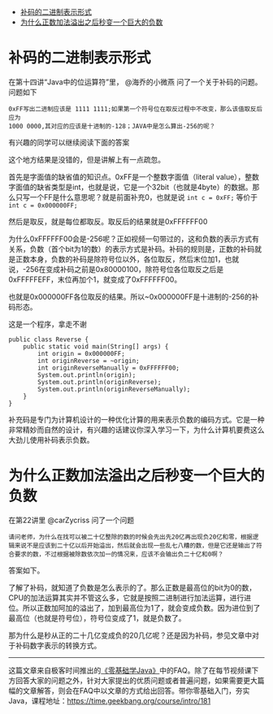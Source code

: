 - [补码的二进制表示形式](#%e8%a1%a5%e7%a0%81%e7%9a%84%e4%ba%8c%e8%bf%9b%e5%88%b6%e8%a1%a8%e7%a4%ba%e5%bd%a2%e5%bc%8f)
- [为什么正数加法溢出之后秒变一个巨大的负数](#%e4%b8%ba%e4%bb%80%e4%b9%88%e6%ad%a3%e6%95%b0%e5%8a%a0%e6%b3%95%e6%ba%a2%e5%87%ba%e4%b9%8b%e5%90%8e%e7%a7%92%e5%8f%98%e4%b8%80%e4%b8%aa%e5%b7%a8%e5%a4%a7%e7%9a%84%e8%b4%9f%e6%95%b0)

# 补码的二进制表示形式

在第十四讲“Java中的位运算符”里， @海乔的小微燕 问了一个关于补码的问题。问题如下

```
0xFF写出二进制应该是 1111 1111;如果第一个符号位在取反过程中不改变，那么该值取反后应为
1000 0000,其对应的应该是十进制的-128；JAVA中是怎么算出-256的呢？
```

有兴趣的同学可以继续阅读下面的答案

这个地方结果是没错的，但是讲解上有一点疏忽。

首先是字面值的缺省值的知识点。0xFF是一个整数字面值（literal value），整数字面值的缺省类型是int，也就是说，它是一个32bit（也就是4byte）的数据。那么只写一个FF是什么意思呢？就是前面补充0，也就是说
```int c = 0xFF;```
等价于
```int c = 0x000000FF;```

然后是取反，就是每位都取反。取反后的结果就是0xFFFFFF00

为什么0xFFFFFF00会是-256呢？正如视频一句带过的，这和负数的表示方式有关系，负数（首个bit为1的数）的表示方式是补码。补码的规则是，正数的补码就是正数本身，负数的补码是除符号位以外，各位取反，然后末位加1，也就说，-256在变成补码之前是0x80000100，除符号位各位取反之后是0xFFFFFEFF，末位再加个1，就变成了0xFFFFFF00。

也就是0x000000FF各位取反的结果。所以~0x000000FF是十进制的-256的补码形态。

这是一个程序，拿走不谢

```
public class Reverse {
    public static void main(String[] args) {
        int origin = 0x000000FF;
        int originReverse = ~origin;
        int originReverseManually = 0xFFFFFF00;
        System.out.println(origin);
        System.out.println(originReverse);
        System.out.println(originReverseManually);
    }
}
```
补充码是专门为计算机设计的一种优化计算的用来表示负数的编码方式。它是一种非常精妙而自然的设计，有兴趣的话建议你深入学习一下，为什么计算机要费这么大劲儿使用补码表示负数。


# 为什么正数加法溢出之后秒变一个巨大的负数

在第22讲里 @carZycriss 问了一个问题

```
请问老师，为什么在找可以被二十亿整除的数的时候会先出先20亿再出现负20亿和零，根据逻辑来说不是应该到二十亿以后开始溢出，然后就会出现一些乱七八糟的数，但是它还是输出了符合要求的数，不过根据被除数依次加一的情况来，应该不会输出负二十亿和0啊？
```

答案如下。

了解了补码，就知道了负数是怎么表示的了。那么正数是最高位的bit为0的数，CPU的加法运算其实并不管这么多，它就是按照二进制进行加法运算，进行进位。所以正数加阿加的溢出了，加到最高位为1了，就会变成负数。因为进位到了最高位（也就是符号位），符号位变成了1，就是负数了。

那为什么是秒从正的二十几亿变成负的20几亿呢？还是因为补码，参见文章中对于补码数字表示的转换方式。

***

这篇文章来自极客时间推出的[《零基础学Java》](https://time.geekbang.org/course/intro/181)中的FAQ。除了在每节视频课下方回答大家的问题之外，针对大家提出的优质问题或者普遍问题，如果需要更大篇幅的文章解答，则会在FAQ中以文章的方式给出回答。带你零基础入门，夯实Java，课程地址：https://time.geekbang.org/course/intro/181


